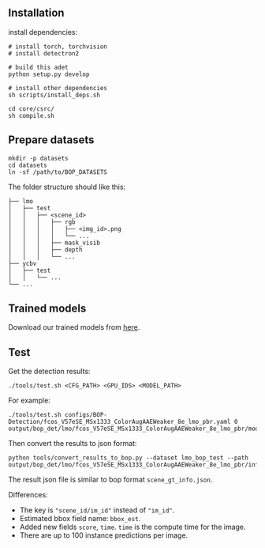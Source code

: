 ## Installation
install dependencies:
```
# install torch, torchvision
# install detectron2

# build this adet
python setup.py develop

# install other dependencies
sh scripts/install_deps.sh

cd core/csrc/
sh compile.sh
```

## Prepare datasets
```
mkdir -p datasets
cd datasets
ln -sf /path/to/BOP_DATASETS
```
The folder structure should like this:
```
├── lmo
│   ├── test
│   │   ├── <scene_id>
│   │   │   ├── rgb
│   │   │   │   ├── <img_id>.png
│   │   │   │   └── ...
│   │   │   ├── mask_visib
│   │   │   ├── depth
│   │   │   └── ...
├── ycbv
│   ├── test
│   │   └── ...
└── ...
```

## Trained models
Download our trained models from [here](https://drive.google.com/drive/folders/1BuS7CTccc9QfMW040Na10IehWCx8--DV?usp=sharing).

## Test
Get the detection results:
```
./tools/test.sh <CFG_PATH> <GPU_IDS> <MODEL_PATH>
```

For example:
```
./tools/test.sh configs/BOP-Detection/fcos_V57eSE_MSx1333_ColorAugAAEWeaker_8e_lmo_pbr.yaml 0 output/bop_det/lmo/fcos_V57eSE_MSx1333_ColorAugAAEWeaker_8e_lmo_pbr/model_final_no_optim.pth
```
Then convert the results to json format:
```
python tools/convert_results_to_bop.py --dataset lmo_bop_test --path output/bop_det/lmo/fcos_V57eSE_MSx1333_ColorAugAAEWeaker_8e_lmo_pbr/inference_model_final_no_optim/lmo_bop_test/instances_predictions.pth
```

The result json file is similar to bop format `scene_gt_info.json`.

Differences:
* The key is `"scene_id/im_id"` instead of `"im_id"`.
* Estimated bbox field name: `bbox_est`.
* Added new fields `score`, `time`. `time` is the compute time for the image.
* There are up to 100 instance predictions per image.
